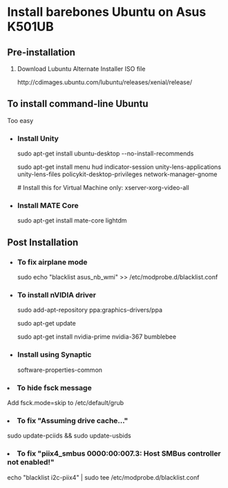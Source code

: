 <h1>Install barebones Ubuntu on Asus K501UB</h1>
<h2>Pre-installation</h2>
<ol>
<li>Download Lubuntu Alternate Installer ISO file</li>
<p>http://cdimages.ubuntu.com/lubuntu/releases/xenial/release/</p>
</ol>
<h2>To install command-line Ubuntu</h2>
<p>Too easy</p>
<ul><h3><li>Install Unity</li></h3>
<p>sudo apt-get install ubuntu-desktop --no-install-recommends</p>
<p>sudo apt-get install menu hud indicator-session unity-lens-applications unity-lens-files policykit-desktop-privileges network-manager-gnome</p>
<p># Install this for Virtual Machine only: xserver-xorg-video-all</p>
<h3><li>Install MATE Core</li></h3>
<p>sudo apt-get install mate-core lightdm</p></ul>
<h2>Post Installation</h2>
<ul>
<h3><li>To fix airplane mode</li></h3>
<p>sudo echo "blacklist asus_nb_wmi" >> /etc/modprobe.d/blacklist.conf</p>

<h3><li>To install nVIDIA driver</li></h3>
<p>sudo add-apt-repository ppa:graphics-drivers/ppa</p>
<p>sudo apt-get update</p>
<p>sudo apt-get install nvidia-prime nvidia-367 bumblebee</p>

<h3><li>Install using Synaptic</li></h3>
<p>software-properties-common</p></ul>
<h3><li>To hide fsck message</li></h3>
<p>Add fsck.mode=skip to /etc/default/grub</p>
<h3><li>To fix "Assuming drive cache..."</li></h3>
<p>sudo update-pciids && sudo update-usbids</p>

<h3><li>To fix "piix4_smbus 0000:00:007.3: Host SMBus controller not enabled!"</li></h3>
<p>echo "blacklist i2c-piix4" | sudo tee /etc/modprobe.d/blacklist.conf</p>
